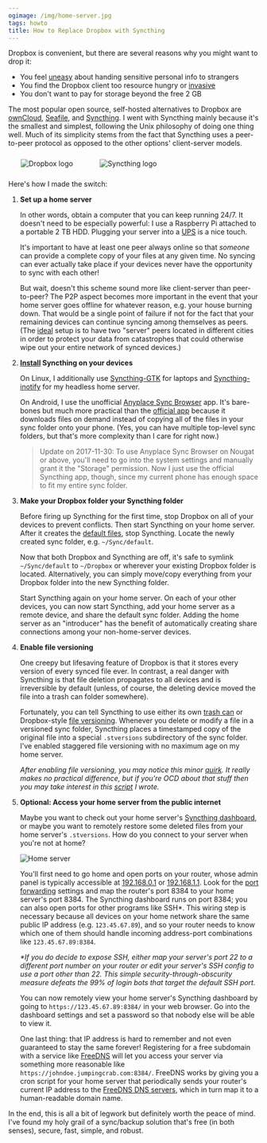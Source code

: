 ```yaml
---
ogimage: /img/home-server.jpg
tags: howto
title: How to Replace Dropbox with Syncthing
---
```


Dropbox is convenient, but there are several reasons why you might want to drop it:

- You feel [uneasy](https://www.troyhunt.com/the-dropbox-hack-is-real/) about handing sensitive personal info to strangers
- You find the Dropbox client too resource hungry or [invasive](http://applehelpwriter.com/2016/08/29/discovering-how-dropbox-hacks-your-mac/)
- You don't want to pay for storage beyond the free 2 GB

The most popular open source, self-hosted alternatives to Dropbox are [ownCloud](https://owncloud.org/), [Seafile](https://www.seafile.com/en/home/), and [Syncthing](https://syncthing.net/). I went with Syncthing mainly because it's the smallest and simplest, following the Unix philosophy of doing one thing well. Much of its simplicity stems from the fact that Syncthing uses a peer-to-peer protocol as opposed to the other options' client-server models.

<p class="text-centered">
  <img alt="Dropbox logo" src="/img/dropbox.png" style="margin:10px 25px">
  <img alt="Syncthing logo" src="/img/syncthing.png" style="margin:10px 25px">
</p>

Here's how I made the switch:

1. **Set up a home server**

   In other words, obtain a computer that you can keep running 24/7. It doesn't need to be especially powerful: I use a Raspberry Pi attached to a portable 2 TB HDD. Plugging your server into a [UPS](https://en.wikipedia.org/wiki/Uninterruptible_power_supply) is a nice touch.

   It's important to have at least one peer always online so that _someone_ can provide a complete copy of your files at any given time. No syncing can ever actually take place if your devices never have the opportunity to sync with each other!

   But wait, doesn't this scheme sound more like client-server than peer-to-peer? The P2P aspect becomes more important in the event that your home server goes offline for whatever reason, e.g. your house burning down. That would be a single point of failure if not for the fact that your
   remaining devices can continue syncing among themselves as peers. (The [ideal](https://www.hanselman.com/blog/TheComputerBackupRuleOfThree.aspx) setup is to have two "server" peers located in different cities in order to protect your data from catastrophes that could otherwise wipe out your entire network of synced devices.)

1. **[Install](https://syncthing.net/#get-started) Syncthing on your devices**

   On Linux, I additionally use [Syncthing-GTK](https://github.com/syncthing/syncthing-gtk) for laptops and [Syncthing-inotify](https://github.com/syncthing/syncthing-inotify) for my headless home server.

   On Android, I use the unofficial [Anyplace Sync Browser](https://play.google.com/store/apps/details?id=it.anyplace.syncbrowser) app. It's bare-bones but much more practical than the [official app](https://play.google.com/store/apps/details?id=com.nutomic.syncthingandroid&hl=en) because it downloads files on demand instead of copying all of the files in your sync folder onto your phone. (Yes, you can have multiple top-level sync folders, but that's more complexity than I care for right now.)

   > Update on 2017-11-30: To use Anyplace Sync Browser on Nougat or above, you'll need to go into the system settings and manually grant it the "Storage" permission. Now I just use the official Syncthing app, though, since my current phone has enough space to fit my entire sync folder.

1. **Make your Dropbox folder your Syncthing folder**

   Before firing up Syncthing for the first time, stop Dropbox on all of your devices to prevent conflicts. Then start Syncthing on your home server. After it creates the [default files](https://docs.syncthing.net/intro/getting-started.html#syncthing), stop Syncthing. Locate the newly created sync folder, e.g. `~/Sync/default`.

   Now that both Dropbox and Syncthing are off, it's safe to symlink `~/Sync/default` to `~/Dropbox` or wherever your existing Dropbox folder is located. Alternatively, you can simply move/copy everything from your Dropbox folder into the new Syncthing folder.

   Start Syncthing again on your home server. On each of your other devices, you can now start Syncthing, add your home server as a remote device, and share the default sync folder. Adding the home server as an "introducer" has the benefit of automatically creating share connections among your non-home-server devices.

1. **Enable file versioning**

   One creepy but lifesaving feature of Dropbox is that it stores every version of every synced file ever. In contrast, a real danger with Syncthing is that file deletion propagates to all devices and is irreversible by default (unless, of course, the deleting device moved the file into a trash can folder somewhere).

   Fortunately, you can tell Syncthing to use either its own [trash can](https://docs.syncthing.net/users/versioning.html#trash-can-file-versioning) or Dropbox-style [file versioning](https://docs.syncthing.net/users/versioning.html#staggered-file-versioning). Whenever you delete or modify a file in a versioned sync folder, Syncthing places a timestamped copy of the original file into a special `.stversions` subdirectory of the sync folder. I've enabled staggered file versioning with no maximum age on my home server.

   _After enabling file versioning, you may notice this minor [quirk](https://forum.syncthing.net/t/why-does-rename-move-put-file-s-in-stversions-dir/2757). It really makes no practical difference, but if you're OCD about that stuff then you may take interest in this [script](https://github.com/artnc/syncthing-dedupe) I wrote._

1. **Optional: Access your home server from the public internet**

   Maybe you want to check out your home server's [Syncthing dashboard](https://docs.syncthing.net/intro/getting-started.html#configuring), or maybe you want to remotely restore some deleted files from your home server's `.stversions`. How do you connect to your server when you're not at home?

   ![Home server](/img/home-server.jpg)

   You'll first need to go home and open ports on your router, whose admin panel is typically accessible at [192.168.0.1](http://192.168.0.1/) or [192.168.1.1](http://192.168.0.1/). Look for the [port forwarding](https://en.wikipedia.org/wiki/Port_forwarding) settings and map the router's port 8384 to your home server's port 8384. The Syncthing dashboard runs on port 8384; you can also open ports for other programs like SSH\*. This wiring step is necessary because all devices on your home network share the same public IP address (e.g. `123.45.67.89`), and so your router needs to know which one of them should handle incoming address-port combinations like `123.45.67.89:8384`.

   _\*If you do decide to expose SSH, either map your server's port 22 to a different port number on your router or edit your server's SSH config to use a port other than 22. This simple security-through-obscurity measure defeats the 99% of login bots that target the default SSH port._

   You can now remotely view your home server's Syncthing dashboard by going to `https://123.45.67.89:8384/` in your web browser. Go into the dashboard settings and set a password so that nobody else will be able to view it.

   One last thing: that IP address is hard to remember and not even guaranteed to stay the same forever! Registering for a free subdomain with a service like [FreeDNS](http://freedns.afraid.org/subdomain/) will let you access your server via something more reasonable like `https://johndoe.jumpingcrab.com:8384/`. FreeDNS works by giving you a cron script for your home server that periodically sends your router's current IP address to the [FreeDNS DNS servers](https://en.wikipedia.org/wiki/RAS_syndrome), which in turn map it to a human-readable domain name.

In the end, this is all a bit of legwork but definitely worth the peace of mind. I've found my holy grail of a sync/backup solution that's free (in both senses), secure, fast, simple, and robust.
